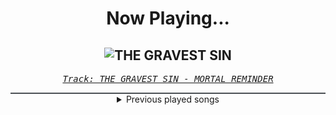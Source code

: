<div align="center"> 
<h1>Now Playing...</h1>

![THE GRAVEST SIN](https://i.scdn.co/image/ab67616d00001e02fd434965cb613a33be83d759)
--
_<samp><a href="https://open.spotify.com/track/1jflDlLH23xVbePouGlx2S">Track: THE GRAVEST SIN - MORTAL REMINDER</a></samp>_

<div style="border: 1px #4B5054 solid"></div>
<details>
  <summary>
    Previous played songs
  </summary>
  <table>
    <thead>
      <tr>
        <th>
          Artist
        </th>
        <th>
          Song
        </th>
        <th>
          Link
        </th>
      </tr>
    </thead>
    <tbody>
      <tr><td>MORTAL REMINDER</td><td>THE GRAVEST SIN</td><td><a href="https://open.spotify.com/track/1jflDlLH23xVbePouGlx2S">https://open.spotify.com/track/1jflDlLH23xVbePouGlx2S</a></td></tr><tr><td>MORTAL REMINDER</td><td>STAND ASIDE</td><td><a href="https://open.spotify.com/track/5aocIZ7JTurNKE6S3shOOw">https://open.spotify.com/track/5aocIZ7JTurNKE6S3shOOw</a></td></tr><tr><td>MORTAL REMINDER</td><td>THE GRAVEST SIN</td><td><a href="https://open.spotify.com/track/1jflDlLH23xVbePouGlx2S">https://open.spotify.com/track/1jflDlLH23xVbePouGlx2S</a></td></tr><tr><td>MORTAL REMINDER</td><td>THORN</td><td><a href="https://open.spotify.com/track/3UcUO8IFVmiBPZDZ6xNnPN">https://open.spotify.com/track/3UcUO8IFVmiBPZDZ6xNnPN</a></td></tr><tr><td>MORTAL REMINDER</td><td>SUFFER TO LOVE</td><td><a href="https://open.spotify.com/track/6pDoD7z49cyCCAh639yNgd">https://open.spotify.com/track/6pDoD7z49cyCCAh639yNgd</a></td></tr><tr><td>MORTAL REMINDER</td><td>THORN</td><td><a href="https://open.spotify.com/track/3UcUO8IFVmiBPZDZ6xNnPN">https://open.spotify.com/track/3UcUO8IFVmiBPZDZ6xNnPN</a></td></tr><tr><td>MORTAL REMINDER</td><td>STAND ASIDE</td><td><a href="https://open.spotify.com/track/5aocIZ7JTurNKE6S3shOOw">https://open.spotify.com/track/5aocIZ7JTurNKE6S3shOOw</a></td></tr><tr><td>MORTAL REMINDER</td><td>SUFFER TO LOVE</td><td><a href="https://open.spotify.com/track/6pDoD7z49cyCCAh639yNgd">https://open.spotify.com/track/6pDoD7z49cyCCAh639yNgd</a></td></tr><tr><td>MORTAL REMINDER</td><td>THE GRAVEST SIN</td><td><a href="https://open.spotify.com/track/1jflDlLH23xVbePouGlx2S">https://open.spotify.com/track/1jflDlLH23xVbePouGlx2S</a></td></tr><tr><td>MORTAL REMINDER</td><td>STAND ASIDE</td><td><a href="https://open.spotify.com/track/5aocIZ7JTurNKE6S3shOOw">https://open.spotify.com/track/5aocIZ7JTurNKE6S3shOOw</a></td></tr><tr><td>MORTAL REMINDER</td><td>THE GRAVEST SIN</td><td><a href="https://open.spotify.com/track/1jflDlLH23xVbePouGlx2S">https://open.spotify.com/track/1jflDlLH23xVbePouGlx2S</a></td></tr><tr><td>MORTAL REMINDER</td><td>THORN</td><td><a href="https://open.spotify.com/track/3UcUO8IFVmiBPZDZ6xNnPN">https://open.spotify.com/track/3UcUO8IFVmiBPZDZ6xNnPN</a></td></tr><tr><td>MORTAL REMINDER</td><td>SUFFER TO LOVE</td><td><a href="https://open.spotify.com/track/6pDoD7z49cyCCAh639yNgd">https://open.spotify.com/track/6pDoD7z49cyCCAh639yNgd</a></td></tr><tr><td>MORTAL REMINDER</td><td>THORN</td><td><a href="https://open.spotify.com/track/3UcUO8IFVmiBPZDZ6xNnPN">https://open.spotify.com/track/3UcUO8IFVmiBPZDZ6xNnPN</a></td></tr><tr><td>MORTAL REMINDER</td><td>STAND ASIDE</td><td><a href="https://open.spotify.com/track/5aocIZ7JTurNKE6S3shOOw">https://open.spotify.com/track/5aocIZ7JTurNKE6S3shOOw</a></td></tr><tr><td>MORTAL REMINDER</td><td>SUFFER TO LOVE</td><td><a href="https://open.spotify.com/track/6pDoD7z49cyCCAh639yNgd">https://open.spotify.com/track/6pDoD7z49cyCCAh639yNgd</a></td></tr><tr><td>MORTAL REMINDER</td><td>THE GRAVEST SIN</td><td><a href="https://open.spotify.com/track/1jflDlLH23xVbePouGlx2S">https://open.spotify.com/track/1jflDlLH23xVbePouGlx2S</a></td></tr><tr><td>MORTAL REMINDER</td><td>STAND ASIDE</td><td><a href="https://open.spotify.com/track/5aocIZ7JTurNKE6S3shOOw">https://open.spotify.com/track/5aocIZ7JTurNKE6S3shOOw</a></td></tr><tr><td>MORTAL REMINDER</td><td>THE GRAVEST SIN</td><td><a href="https://open.spotify.com/track/1jflDlLH23xVbePouGlx2S">https://open.spotify.com/track/1jflDlLH23xVbePouGlx2S</a></td></tr><tr><td>MORTAL REMINDER</td><td>THORN</td><td><a href="https://open.spotify.com/track/3UcUO8IFVmiBPZDZ6xNnPN">https://open.spotify.com/track/3UcUO8IFVmiBPZDZ6xNnPN</a></td></tr>
    </tbody>
  </table>
</details>

</div>
